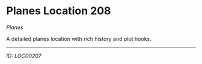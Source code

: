 # Planes Location 208

*Planes*

A detailed planes location with rich history and plot hooks.

---
*ID: LOC00207*